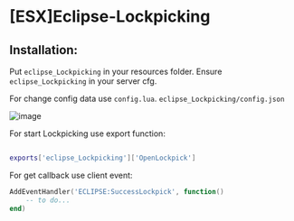 # [ESX]Eclipse-Lockpicking


## Installation:
Put `eclipse_Lockpicking` in your resources folder.
Ensure `eclipse_Lockpicking` in your server cfg.


For change config data use `config.lua`. `eclipse_Lockpicking/config.json`

![image](https://user-images.githubusercontent.com/36680471/193465693-7f8bf80d-439d-45d6-8d8c-ec6e9021d591.png)

For start Lockpicking use export function:

```lua

exports['eclipse_Lockpicking']['OpenLockpick']
```

For get callback use client event:

```lua
AddEventHandler('ECLIPSE:SuccessLockpick', function()
	-- to do...
end)

```

